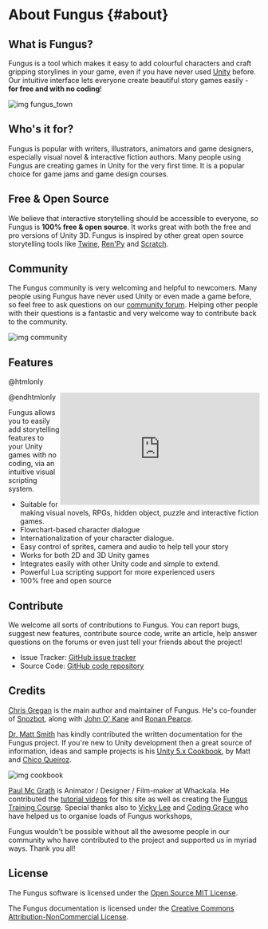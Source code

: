 # About Fungus {#about}

## What is Fungus?

Fungus is a tool which makes it easy to add colourful characters and craft gripping storylines in your game, even if you have never used <a href="http://unity3d.com" target="_blank">Unity</a> before. Our intuitive interface lets everyone create beautiful story games easily - <b>for free and with no coding</b>!

![img fungus_town]

## Who's it for?
Fungus is popular with writers, illustrators, animators and game designers, especially visual novel & interactive fiction authors. Many people using Fungus are creating games in Unity for the very first time. It is a popular choice for game jams and game design courses.

## Free & Open Source

We believe that interactive storytelling should be accessible to everyone, so Fungus is <b>100% free & open source</b>. It works great with both the free and pro versions of Unity 3D. Fungus is inspired by other great open source storytelling tools like [Twine], [Ren'Py] and [Scratch].

## Community

The Fungus community is very welcoming and helpful to newcomers. Many people using Fungus have never used Unity or even made a game before, so feel free to ask questions on our [community forum]. Helping other people with their questions is a fantastic and very welcome way to contribute back to the community.

![img community]

## Features

@htmlonly
<div align="center" style="float:right;">
<iframe width="400" height="225" src="https://youtube.com/embed/kP767dFQaCU?t=5m20s" frameborder="0" allowfullscreen></iframe>
</div>
@endhtmlonly

Fungus allows you to easily add storytelling features to your Unity games with no coding, via an intuitive visual scripting system.

- Suitable for making visual novels, RPGs, hidden object, puzzle and interactive fiction games.
- Flowchart-based character dialogue
- Internationalization of your character dialogue.
- Easy control of sprites, camera and audio to help tell your story
- Works for both 2D and 3D Unity games
- Integrates easily with other Unity code and simple to extend.
- Powerful Lua scripting support for more experienced users
- 100% free and open source

## Contribute

We welcome all sorts of contributions to Fungus. You can report bugs, suggest new features, contribute source code, write an article, help answer questions on the forums or even just tell your friends about the project!

- Issue Tracker: [GitHub issue tracker]
- Source Code: [GitHub code repository]

## Credits

[Chris Gregan] is the main author and maintainer of Fungus. He's co-founder of [Snozbot], along with [John O' Kane] and [Ronan Pearce].

[Dr. Matt Smith] has kindly contributed the written documentation for the Fungus project. If you're new to Unity development then a great source of information, ideas and sample projects is his [Unity 5.x Cookbook], by Matt and [Chico Queiroz].

![img cookbook]

[Paul Mc Grath] is Animator / Designer / Film-maker at Whackala. He contributed the [tutorial videos] for this site as well as creating the [Fungus Training Course]. Special thanks also to [Vicky Lee] and [Coding Grace] who have helped us to organise loads of Fungus workshops,

Fungus wouldn't be possible without all the awesome people in our community who have contributed to the project and supported us in myriad ways. Thank you all!

## License

The Fungus software is licensed under the [Open Source MIT License].

The Fungus documentation is licensed under the [Creative Commons Attribution-NonCommercial License].

[Snozbot]: http://snozbot.com
[Chris Gregan]: http://twitter.com/gofungus
[John O' Kane]: https://twitter.com/johnokane
[Ronan Pearce]: https://twitter.com/ronanpearce
[Vicky Lee]: https://twitter.com/whykay
[Paul Mc Grath]: http://whackala.com
[Coding Grace]: https://www.codinggrace.com
[tutorial videos]: tutorial_videos/index.md
[Fungus Training Course]: training_course/index.md
[FungusGames.com]: http://www.fungusgames.com
[community forum]: http://fungusgames.com/forum
[Twine]: http://twinery.org
[Ren'Py]: https://www.renpy.org
[Scratch]: https://scratch.mit.edu
[GitHub issue tracker]: https://github.com/snozbot/fungus/issues
[GitHub code repository]: https://github.com/snozbot/fungus
[Dr. Matt Smith]: https://github.com/dr-matt-smith/
[Creative Commons Attribution-NonCommercial License]: https://creativecommons.org/licenses/by-nc/3.0/
[Open Source MIT License]: https://github.com/snozbot/fungus/blob/master/LICENSE
[Unity 5.x Cookbook]: https://www.packtpub.com/game-development/unity-5x-cookbook
[Chico Queiroz]: https://www.linkedin.com/in/chicoqueiroz

[img community]: ./about/community.jpeg
[img fungus_town]: ./about/fungus_town.png
[img cookbook]: ./about/B03899_MockupCover_Cookbook.jpg


